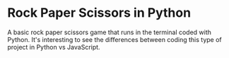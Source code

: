 # Rock Paper Scissors in Python

A basic rock paper scissors game that runs in the terminal coded with Python. It's interesting to see the differences between coding this type of project in Python vs JavaScript.
